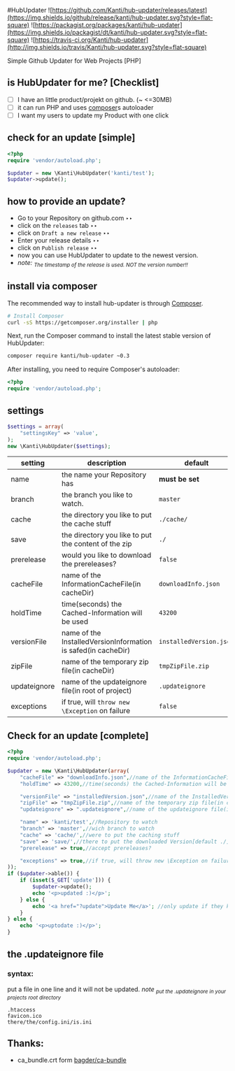 #HubUpdater
![https://github.com/Kanti/hub-updater/releases/latest](https://img.shields.io/github/release/kanti/hub-updater.svg?style=flat-square) ![https://packagist.org/packages/kanti/hub-updater](https://img.shields.io/packagist/dt/kanti/hub-updater.svg?style=flat-square) ![https://travis-ci.org/Kanti/hub-updater](http://img.shields.io/travis/Kanti/hub-updater.svg?style=flat-square)

Simple Github Updater for Web Projects [PHP]

## is HubUpdater for me? [Checklist]

- [ ] I have an little product/projekt on github. (~ <=30MB)
- [ ] it can run PHP and uses [composer](https://getcomposer.org/)s autoloader
- [ ] I want my users to update my Product with one click

## check for an update [simple]

```php
<?php
require 'vendor/autoload.php';

$updater = new \Kanti\HubUpdater('kanti/test');
$updater->update();
```

## how to provide an update?

- Go to your Repository on github.com &#x2023;&#x2023;
- click on the ``releases`` tab &#x2023;&#x2023;
- click on ``Draft a new release`` &#x2023;&#x2023;
- Enter your release details &#x2023;&#x2023;
- click on ``Publish release`` &#x2023;&#x2023;
- now you can use HubUpdater to update to the newest version. 
- _note: <sub>The timestamp of the release is used. NOT the version number!!</sub>_


## install via composer

The recommended way to install hub-updater is through
[Composer](http://getcomposer.org).

```bash
# Install Composer
curl -sS https://getcomposer.org/installer | php
```

Next, run the Composer command to install the latest stable version of HubUpdater:

```bash
composer require kanti/hub-updater ~0.3
```

After installing, you need to require Composer's autoloader:

```php
<?php
require 'vendor/autoload.php';
```


## settings
```php
$settings = array(
	"settingsKey" => 'value',
);
new \Kanti\HubUpdater($settings);
```
|setting|description|default|
|---|---|---|
|name|the name your Repository has |**must be set**|
|branch|the branch you like to watch. |``master``|
|cache|the directory you like to put the cache stuff |``./cache/``|
|save|the directory you like to put the content of the zip |``./``|
|prerelease|would you like to download the prereleases? |``false``|
|cacheFile|name of the InformationCacheFile(in cacheDir)|``downloadInfo.json``|
|holdTime|time(seconds) the Cached-Information will be used|``43200``|
|versionFile|name of the InstalledVersionInformation is safed(in cacheDir)|``installedVersion.json``|
|zipFile|name of the temporary zip file(in cacheDir)|``tmpZipFile.zip``|
|updateignore|name of the updateignore file(in root of project)|``.updateignore``|
|exceptions|if true, will ``throw new \Exception`` on failure|``false``|

## Check for an update [complete]
```php
<?php
require 'vendor/autoload.php';

$updater = new \Kanti\HubUpdater(array(
    "cacheFile" => "downloadInfo.json",//name of the InformationCacheFile(in cacheDir)
    "holdTime" => 43200,//time(seconds) the Cached-Information will be used

    "versionFile" => "installedVersion.json",//name of the InstalledVersionInformation is safed(in cacheDir)
    "zipFile" => "tmpZipFile.zip",//name of the temporary zip file(in cacheDir)
    "updateignore" => ".updateignore",//name of the updateignore file(in root of project)

    "name" => 'kanti/test',//Repository to watch
    "branch" => 'master',//wich branch to watch
    "cache" => 'cache/',//were to put the caching stuff
    "save" => 'save/',//there to put the downloaded Version[default ./]
    "prerelease" => true,//accept prereleases?

    "exceptions" => true,//if true, will throw new \Exception on failure
));
if ($updater->able()) {
    if (isset($_GET['update'])) {
        $updater->update();
        echo '<p>updated :)</p>';
    } else {
        echo '<a href="?update">Update Me</a>'; //only update if they klick this link
    }
} else {
    echo '<p>uptodate :)</p>';
}

```
## the .updateignore file
### syntax:
put a file in one line and it will not be updated. _note <sub>put the .updateignore in your projects root directory</sub>_
```
.htaccess
favicon.ico
there/the/config.ini/is.ini
```


## Thanks:
- ca_bundle.crt form [bagder/ca-bundle](https://github.com/bagder/ca-bundle)
